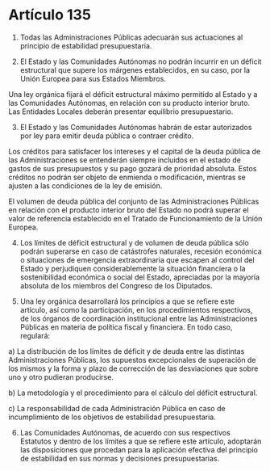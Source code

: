 # Artículo 135

1. Todas las Administraciones Públicas adecuarán sus actuaciones al principio de estabilidad presupuestaria.

2. El Estado y las Comunidades Autónomas no  podrán incurrir en un déficit estructural que supere los márgenes  establecidos, en su caso, por la Unión Europea para sus Estados  Miembros.

Una ley orgánica fijará el déficit estructural  máximo permitido al Estado y a las Comunidades Autónomas, en relación  con su producto interior bruto. Las Entidades Locales deberán presentar  equilibrio presupuestario.

3. El Estado y las Comunidades Autónomas habrán de estar autorizados por ley para emitir deuda pública o contraer crédito.

Los créditos para satisfacer los intereses y el  capital de la deuda pública de las Administraciones se entenderán  siempre incluidos en el estado de gastos de sus presupuestos y su pago  gozará de prioridad absoluta. Estos créditos no podrán ser objeto de  enmienda o modificación, mientras se ajusten a las condiciones de la ley  de emisión.

El volumen de deuda pública del conjunto de las  Administraciones Públicas en relación con el producto interior bruto del  Estado no podrá superar el valor de referencia establecido en el  Tratado de Funcionamiento de la Unión Europea.

4. Los límites de déficit estructural y de  volumen de deuda pública sólo podrán superarse en caso de catástrofes  naturales, recesión económica o situaciones de emergencia extraordinaria  que escapen al control del Estado y perjudiquen considerablemente la  situación financiera o la sostenibilidad económica o social del Estado,  apreciadas por la mayoría absoluta de los miembros del Congreso de los  Diputados.

5. Una ley orgánica desarrollará los principios a  que se refiere este artículo, así como la participación, en los  procedimientos respectivos, de los órganos de coordinación institucional  entre las Administraciones Públicas en materia de política fiscal y  financiera. En todo caso, regulará:

a) La distribución de los límites de déficit y  de deuda entre las distintas Administraciones Públicas, los supuestos  excepcionales de superación de los mismos y la forma y plazo de  corrección de las desviaciones que sobre uno y otro pudieran producirse.

b) La metodología y el procedimiento para el cálculo del déficit estructural.

c) La responsabilidad de cada Administración Pública en caso de incumplimiento de los objetivos de estabilidad presupuestaria.

6. Las Comunidades Autónomas, de acuerdo con  sus respectivos Estatutos y dentro de los límites a que se refiere este  artículo, adoptarán las disposiciones que procedan para la aplicación  efectiva del principio de estabilidad en sus normas y decisiones  presupuestarias.
